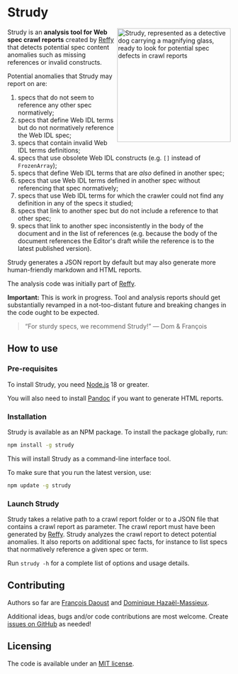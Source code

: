 # Strudy

<img align="right" width="256" height="256" src="images/strudy-512.png" alt="Strudy, represented as a detective dog carrying a magnifying glass, ready to look for potential spec defects in crawl reports">

Strudy is an **analysis tool for Web spec crawl reports** created by [Reffy](https://github.com/w3c/reffy) that detects potential spec content anomalies such as missing references or invalid constructs.

Potential anomalies that Strudy may report on are:

1. specs that do not seem to reference any other spec normatively;
2. specs that define Web IDL terms but do not normatively reference the Web IDL spec;
3. specs that contain invalid Web IDL terms definitions;
4. specs that use obsolete Web IDL constructs (e.g. `[]` instead of `FrozenArray`);
5. specs that define Web IDL terms that are *also* defined in another spec;
6. specs that use Web IDL terms defined in another spec without referencing that spec normatively;
7. specs that use Web IDL terms for which the crawler could not find any definition in any of the specs it studied;
8. specs that link to another spec but do not include a reference to that other spec;
9. specs that link to another spec inconsistently in the body of the document and in the list of references (e.g. because the body of the document references the Editor's draft while the reference is to the latest published version).

Strudy generates a JSON report by default but may also generate more human-friendly markdown and HTML reports.

The analysis code was initially part of [Reffy](https://github.com/w3c/reffy).

**Important:** This is work in progress. Tool and analysis reports should get substantially revamped in a not-too-distant future and breaking changes in the code ought to be expected.

> “For sturdy specs, we recommend Strudy!”
> — Dom & François

## How to use

### Pre-requisites

To install Strudy, you need [Node.js](https://nodejs.org/en/) 18 or greater.

You will also need to install [Pandoc](http://pandoc.org/) if you want to generate HTML reports.

### Installation

Strudy is available as an NPM package. To install the package globally, run:

```bash
npm install -g strudy
```

This will install Strudy as a command-line interface tool.

To make sure that you run the latest version, use:

```bash
npm update -g strudy
```

### Launch Strudy

Strudy takes a relative path to a crawl report folder or to a JSON file that contains a crawl report as parameter. The crawl report must have been generated by [Reffy](https://github.com/w3c/reffy). Strudy analyzes the crawl report to detect potential anomalies. It also reports on additional spec facts, for instance to list specs that normatively reference a given spec or term.

Run `strudy -h` for a complete list of options and usage details.


## Contributing

Authors so far are [François Daoust](https://github.com/tidoust/) and [Dominique Hazaël-Massieux](https://github.com/dontcallmedom/).

Additional ideas, bugs and/or code contributions are most welcome. Create [issues on GitHub](https://github.com/w3c/strudy/issues) as needed!


## Licensing

The code is available under an [MIT license](LICENSE).
